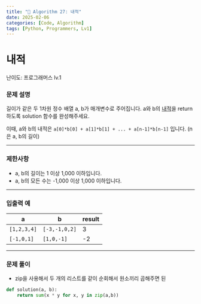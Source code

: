 ```yaml
---
title: "🧠 Algorithm 27: 내적"
date: 2025-02-06
categories: [Code, Algorithm]
tags: [Python, Programmers, Lv1]
---
```


# 내적

난이도: 프로그래머스 lv.1

### **문제 설명**

길이가 같은 두 1차원 정수 배열 a, b가 매개변수로 주어집니다. a와 b의 [내적](https://en.wikipedia.org/wiki/Dot_product)을 return 하도록 solution 함수를 완성해주세요.

이때, a와 b의 내적은 `a[0]*b[0] + a[1]*b[1] + ... + a[n-1]*b[n-1]` 입니다. (n은 a, b의 길이)

---

### 제한사항

- a, b의 길이는 1 이상 1,000 이하입니다.
- a, b의 모든 수는 -1,000 이상 1,000 이하입니다.

---

### 입출력 예

| a | b | result |
| --- | --- | --- |
| `[1,2,3,4]` | `[-3,-1,0,2]` | 3 |
| `[-1,0,1]` | `[1,0,-1]` | -2 |

---

### 문제 풀이

- zip을 사용해서 두 개의 리스트를 같이 순회해서 원소끼리 곱해주면 된

```python
def solution(a, b):
    return sum(x * y for x, y in zip(a,b))
```